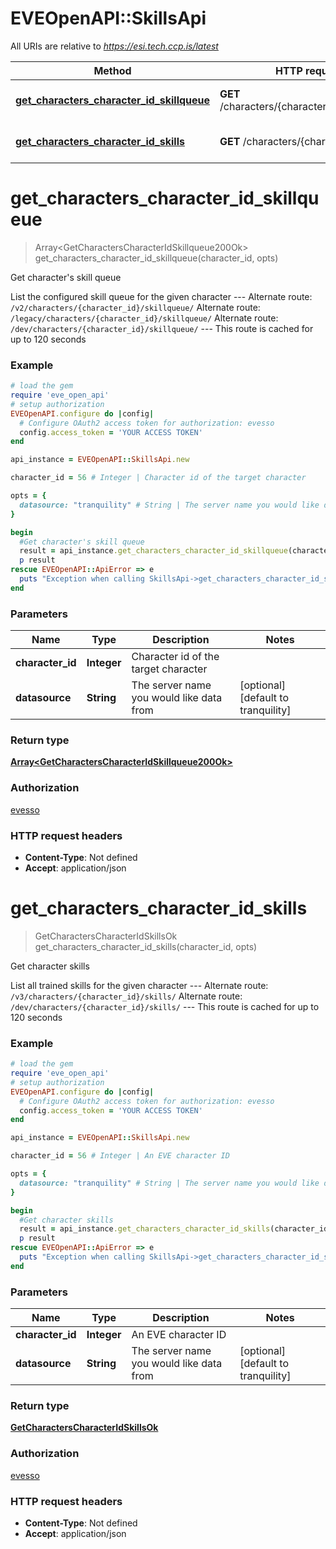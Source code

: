 # EVEOpenAPI::SkillsApi

All URIs are relative to *https://esi.tech.ccp.is/latest*

Method | HTTP request | Description
------------- | ------------- | -------------
[**get_characters_character_id_skillqueue**](SkillsApi.md#get_characters_character_id_skillqueue) | **GET** /characters/{character_id}/skillqueue/ | Get character&#39;s skill queue
[**get_characters_character_id_skills**](SkillsApi.md#get_characters_character_id_skills) | **GET** /characters/{character_id}/skills/ | Get character skills


# **get_characters_character_id_skillqueue**
> Array&lt;GetCharactersCharacterIdSkillqueue200Ok&gt; get_characters_character_id_skillqueue(character_id, opts)

Get character's skill queue

List the configured skill queue for the given character  ---  Alternate route: `/v2/characters/{character_id}/skillqueue/`  Alternate route: `/legacy/characters/{character_id}/skillqueue/`  Alternate route: `/dev/characters/{character_id}/skillqueue/`   ---  This route is cached for up to 120 seconds

### Example
```ruby
# load the gem
require 'eve_open_api'
# setup authorization
EVEOpenAPI.configure do |config|
  # Configure OAuth2 access token for authorization: evesso
  config.access_token = 'YOUR ACCESS TOKEN'
end

api_instance = EVEOpenAPI::SkillsApi.new

character_id = 56 # Integer | Character id of the target character

opts = { 
  datasource: "tranquility" # String | The server name you would like data from
}

begin
  #Get character's skill queue
  result = api_instance.get_characters_character_id_skillqueue(character_id, opts)
  p result
rescue EVEOpenAPI::ApiError => e
  puts "Exception when calling SkillsApi->get_characters_character_id_skillqueue: #{e}"
end
```

### Parameters

Name | Type | Description  | Notes
------------- | ------------- | ------------- | -------------
 **character_id** | **Integer**| Character id of the target character | 
 **datasource** | **String**| The server name you would like data from | [optional] [default to tranquility]

### Return type

[**Array&lt;GetCharactersCharacterIdSkillqueue200Ok&gt;**](GetCharactersCharacterIdSkillqueue200Ok.md)

### Authorization

[evesso](../README.md#evesso)

### HTTP request headers

 - **Content-Type**: Not defined
 - **Accept**: application/json



# **get_characters_character_id_skills**
> GetCharactersCharacterIdSkillsOk get_characters_character_id_skills(character_id, opts)

Get character skills

List all trained skills for the given character  ---  Alternate route: `/v3/characters/{character_id}/skills/`  Alternate route: `/dev/characters/{character_id}/skills/`   ---  This route is cached for up to 120 seconds

### Example
```ruby
# load the gem
require 'eve_open_api'
# setup authorization
EVEOpenAPI.configure do |config|
  # Configure OAuth2 access token for authorization: evesso
  config.access_token = 'YOUR ACCESS TOKEN'
end

api_instance = EVEOpenAPI::SkillsApi.new

character_id = 56 # Integer | An EVE character ID

opts = { 
  datasource: "tranquility" # String | The server name you would like data from
}

begin
  #Get character skills
  result = api_instance.get_characters_character_id_skills(character_id, opts)
  p result
rescue EVEOpenAPI::ApiError => e
  puts "Exception when calling SkillsApi->get_characters_character_id_skills: #{e}"
end
```

### Parameters

Name | Type | Description  | Notes
------------- | ------------- | ------------- | -------------
 **character_id** | **Integer**| An EVE character ID | 
 **datasource** | **String**| The server name you would like data from | [optional] [default to tranquility]

### Return type

[**GetCharactersCharacterIdSkillsOk**](GetCharactersCharacterIdSkillsOk.md)

### Authorization

[evesso](../README.md#evesso)

### HTTP request headers

 - **Content-Type**: Not defined
 - **Accept**: application/json



